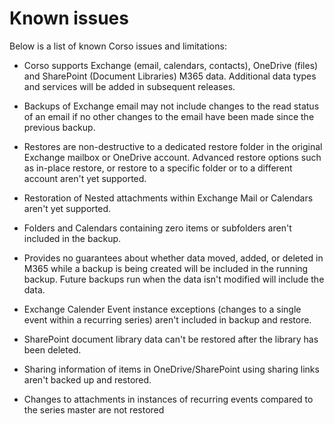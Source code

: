 # Known issues

Below is a list of known Corso issues and limitations:

* Corso supports Exchange (email, calendars, contacts), OneDrive (files) and SharePoint (Document Libraries) M365 data.
  Additional data types and services will be added in subsequent releases.

* Backups of Exchange email may not include changes to the read status of an email if no other changes
  to the email have been made since the previous backup.

* Restores are non-destructive to a dedicated restore folder in the original Exchange mailbox or OneDrive account.
  Advanced restore options such as in-place restore, or restore to a specific folder or to a different account aren't
  yet supported.

* Restoration of Nested attachments within Exchange Mail or Calendars aren't yet supported.

* Folders and Calendars containing zero items or subfolders aren't included in the backup.

* Provides no guarantees about whether data moved, added, or deleted in M365
  while a backup is being created will be included in the running backup.
  Future backups run when the data isn't modified will include the data.

* Exchange Calender Event instance exceptions (changes to a single event within a recurring series) aren't
included in backup and restore.

* SharePoint document library data can't be restored after the library has been deleted.

* Sharing information of items in OneDrive/SharePoint using sharing links aren't backed up and restored.

* Changes to attachments in instances of recurring events compared to the series master are not restored